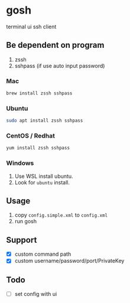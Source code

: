 # gosh
terminal ui ssh client

## Be dependent on program
1. zssh
2. sshpass (if use auto input password)

### Mac
```bash
brew install zssh sshpass
```

### Ubuntu
```bash
sudo apt install zssh sshpass 
```

### CentOS / Redhat
```bash
yum install zssh sshpass
```

### Windows

1. Use WSL install ubuntu.
2. Look for `ubuntu` install.

## Usage
1. copy `config.simple.xml` to `config.xml`
2. run gosh

## Support
* [x] custom command path
* [x] custom username/password/port/PrivateKey

## Todo
* [ ] set config with ui

